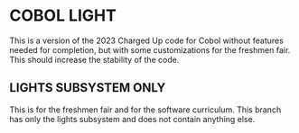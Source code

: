 # COBOL LIGHT

This is a version of the 2023 Charged Up code for Cobol without features needed for completion, but with some 
customizations for the freshmen fair. This should increase the stability of the code.

## LIGHTS SUBSYSTEM ONLY

This is for the freshmen fair and for the software curriculum. This branch has only the lights 
subsystem and does not contain anything else.